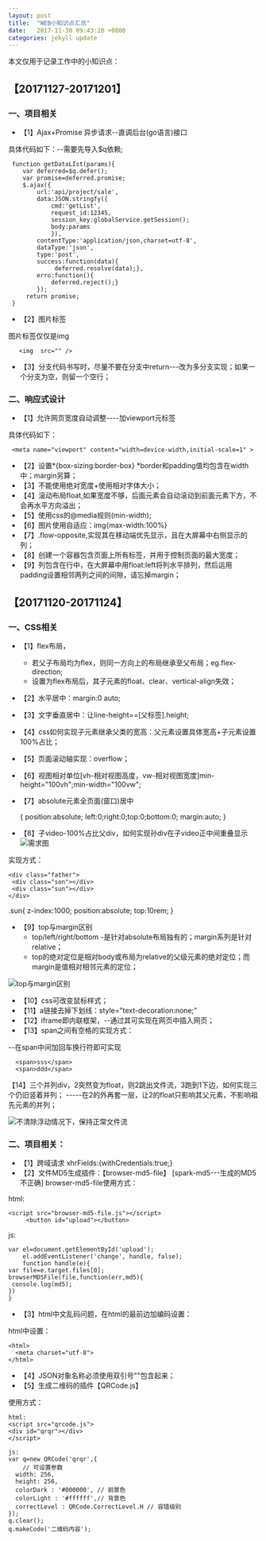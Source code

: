 ```yaml
---
layout: post
title:  "WEB小知识点汇总"
date:   2017-11-30 09:43:20 +0800
categories: jekyll update
---
```

本文仅用于记录工作中的小知识点：


## 【20171127-20171201】

### 一、项目相关

* 【1】Ajax+Promise 异步请求--直调后台(go语言)接口

具体代码如下：--需要先导入$q依赖;

     function getDataLIst(params){
        var deferred=$q.defer();
        var promise=deferred.promise;
        $.ajax({
            url:'api/project/sale',
            data:JSON.stringfy({
                cmd:'getList',
                request_id:12345,
                session_key:globalService.getSession();
                body:params
                }),
            contentType:'application/json,charset=utf-8',
            dataType:'json',
            type:'post',
            success:function(data){
                 deferred.resolve(data);},
            erro:function(){
                deferred.reject();}
            });
         return promise;
     }

* 【2】图片标签 
  
图片标签仅仅是img

       <img  src="" />

* 【3】分支代码书写时，尽量不要在分支中return---改为多分支实现；如果一个分支为空，则留一个空行；

### 二、响应式设计

* 【1】允许网页宽度自动调整----加viewport元标签
   
具体代码如下：

     <meta name="viewport" content="width=device-width,initial-scale=1" >

* 【2】设置*{box-sizing:border-box}
     *border和padding值均包含在width中；margin另算；
* 【3】不能使用绝对宽度+使用相对字体大小；
* 【4】滚动布局float,如果宽度不够，后面元素会自动滚动到前面元素下方，不会再水平方向溢出；
* 【5】使用css的@media规则(min-width);
* 【6】图片使用自适应：img{max-width:100%}
* 【7】.flow-opposite,实现其在移动端优先显示，且在大屏幕中右侧显示的列；
* 【8】创建一个容器包含页面上所有标签，并用于控制页面的最大宽度；
* 【9】列包含在行中，在大屏幕中用float:left将列水平排列，然后运用padding设置相邻两列之间的间隙，请忘掉margin；

## 【20171120-20171124】

### 一、CSS相关
* 【1】flex布局，
   *  若父子布局均为flex，则同一方向上的布局继承至父布局；eg.flex-direction;
   *  设置为flex布局后，其子元素的float、clear、vertical-align失效；
* 【2】水平居中：margin:0 auto;
* 【3】文字垂直居中：让line-height==[父标签].height;
* 【4】css如何实现子元素继承父类的宽高：父元素设置具体宽高+子元素设置100%占比；
* 【5】页面滚动轴实现：overflow；
* 【6】视图相对单位[vh-相对视图高度，vw-相对视图宽度]min-height="100vh";min-width="100vw";
* 【7】absolute元素全页面(窗口)居中

     {
         position:absolute;
         left:0;right:0;top:0;bottom:0;
         margin:auto;
     }
* 【8】子video-100%占比父div，如何实现孙div在子video正中间重叠显示
![需求图](https://raw.githubusercontent.com/pingping1122/pingping1122.github.io/master/images/work_web_summary/孙div在子Video正中显示.png)

实现方式：

    <div class="father">
     <div class="son"></div>
     <div class="sun"></div>
    </div>

.sun{
    z-index:1000;
    position:absolute;
    top:10rem;
}

* 【9】top与margin区别
   * top/left/right/bottom -是针对absolute布局独有的；margin系列是针对relative；
   * top的绝对定位是相对body或布局为relative的父级元素的绝对定位；而margin是值相对相邻元素的定位；

![top与margin区别](https://raw.githubusercontent.com/pingping1122/pingping1122.github.io/master/images/work_web_summary/top-vs-margin.png)

* 【10】css可改变鼠标样式；
* 【11】a链接去掉下划线：style="text-decoration:none;"
* 【12】iframe即内联框架，--通过其可实现在网页中插入网页；
* 【13】span之间有空格的实现方式：
    
--在span中间加回车换行符即可实现

      <span>sss</span>
      <span>ddd</span>

【14】三个并列div，2突然变为float，则2跳出文件流，3跑到1下边，如何实现三个仍旧竖着并列；
-----在2的外再套一层，让2的float只影响其父元素，不影响祖先元素的并列；

![不清除浮动情况下，保持正常文件流](https://raw.githubusercontent.com/pingping1122/pingping1122.github.io/master/images/work_web_summary/不清除浮动情况下，保持正常文件流.png)


### 二、项目相关：

* 【1】跨域请求 xhrFields:{withCredentials:true;}
* 【2】文件MD5生成插件：【browser-md5-file】     [spark-md5---生成的MD5不正确]
   browser-md5-file使用方式：

html:

    <script src="browser-md5-file.js"></script>
         <button id="upload"></button>

js:

    var el=document.getElementById('upload');
        el.addEventListener('change', handle, false);
        function handle(e){
    var file=e.target.files[0];
    browserMD5File(file,function(err,md5){
     console.log(md5);
    })
    }

* 【3】html中文乱码问题，在html的最前边加编码设置：

html中设置：

    <html>
      <meta charset="utf-8">
    </html>

* 【4】JSON对象名称必须使用双引号""包含起来；
* 【5】生成二维码的插件【QRCode.js】

使用方式：

    html:
    <script src="qrcode.js">
    <div id="qrqr"></div>
    </script>

    js:
    var q=new QRCode('qrqr',{
        // 可设置参数
      width: 256,
      height: 256,
      colorDark : '#000000', // 前景色
      colorLight : '#ffffff',// 背景色
      correctLevel : QRCode.CorrectLevel.H // 容错级别
    });
    q.clear();
    q.makeCode('二维码内容');
